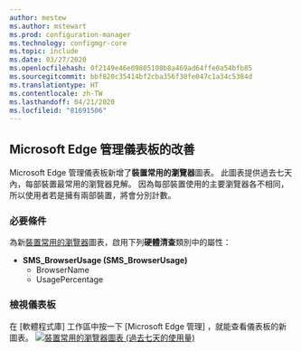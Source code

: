 ```yaml
---
author: mestew
ms.author: mstewart
ms.prod: configuration-manager
ms.technology: configmgr-core
ms.topic: include
ms.date: 03/27/2020
ms.openlocfilehash: 0f2149e46e09805108b8a469ad64ffe0a54bfb85
ms.sourcegitcommit: bbf820c35414bf2cba356f30fe047c1a34c5384d
ms.translationtype: HT
ms.contentlocale: zh-TW
ms.lasthandoff: 04/21/2020
ms.locfileid: "81691506"
---
```

## <a name="improvements-to-microsoft-edge-management-dashboard"></a><a name="bkmk_edge"></a> Microsoft Edge 管理儀表板的改善
<!--5907383-->

Microsoft Edge 管理儀表板新增了**裝置常用的瀏覽器**圖表。 此圖表提供過去七天內，每部裝置最常用的瀏覽器見解。 因為每部裝置使用的主要瀏覽器各不相同，所以使用者若是擁有兩部裝置，將會分別計數。

### <a name="prerequisites"></a>必要條件

為新[裝置常用的瀏覽器](../../../../clients/manage/inventory/extend-hardware-inventory.md)圖表，啟用下列**硬體清查**類別中的屬性：

- **SMS_BrowserUsage (SMS_BrowserUsage)**
   - BrowserName
   - UsagePercentage

### <a name="view-the-dashboard"></a>檢視儀表板

在 [軟體程式庫]  工作區中按一下 [Microsoft Edge 管理]  ，就能查看儀表板的新圖表。
[![裝置常用的瀏覽器圖表 (過去七天的使用量)](../../media/5907383-preferred-browser-chart.png)](../../media/5907383-preferred-browser-chart.png#lightbox)